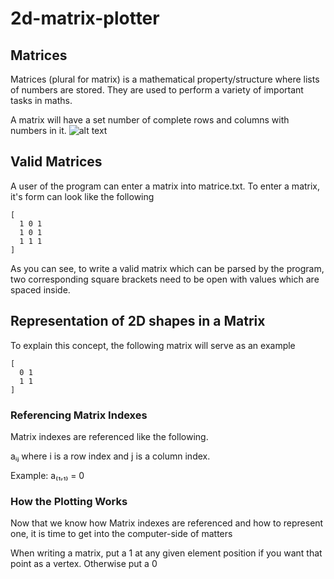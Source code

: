 # 2d-matrix-plotter

## Matrices

Matrices (plural for matrix) is a mathematical property/structure where lists of numbers are stored. They are used to perform a variety of important tasks in maths. 

A matrix will have a set number of complete rows and columns with numbers in it. 
![alt text](https://cdn.kastatic.org/googleusercontent/9XeqQ2stwpGbXuli1TWSbnHQwITfrYV_AtmjMFEtQZbAo9VvWQ0KYNBnyRx5x9Ekpwh_Pdwzu4dC6b3Y0Wb0Qsu5)

## Valid Matrices

A user of the program can enter a matrix into matrice.txt. To enter a matrix, it's form can look like the following

```
[
  1 0 1
  1 0 1
  1 1 1
]
```

As you can see, to write a valid matrix which can be parsed by the program, two corresponding square brackets need to be open with values which are spaced inside. 

## Representation of 2D shapes in a Matrix

To explain this concept, the following matrix will serve as
an example

```
[
  0 1
  1 1
]
```

### Referencing Matrix Indexes

Matrix indexes are referenced like the following.

aᵢⱼ where i is a row index and j is a column index.

Example: a₍₁,₁₎ = 0

### How the Plotting Works

Now that we know how Matrix indexes are referenced and how to represent one, it is time to get into the computer-side of matters

When writing a matrix, put a 1 at any given element position if you want that point as a vertex. Otherwise put a 0


